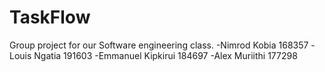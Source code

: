 # TaskFlow
Group project for our Software engineering class.
-Nimrod Kobia 168357
-Louis Ngatia 191603
-Emmanuel Kipkirui 184697
-Alex Muriithi 177298
